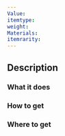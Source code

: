 ```yaml
---
Value: 
itemtype: 
weight: 
Materials: 
itemrarity:
---
```

## Description


### What it does


### How to get


### Where to get

